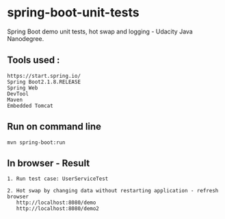 # spring-boot-unit-tests
Spring Boot demo unit tests, hot swap and logging  - Udacity Java Nanodegree.

## Tools used :

    https://start.spring.io/
    Spring Boot2.1.8.RELEASE
    Spring Web
    DevTool
    Maven
    Embedded Tomcat
    
 ## Run on command line  
 
    mvn spring-boot:run 
    
 ## In browser - Result 
   
    1. Run test case: UserServiceTest 

    2. Hot swap by changing data without restarting application - refresh browser
       http://localhost:8080/demo
       http://localhost:8080/demo2
  
